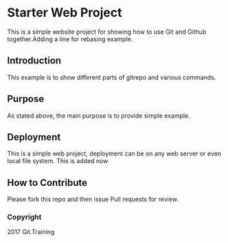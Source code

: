 # Starter  Web Project

This is a simple website project for showing how to use
Git and Github together.Adding a line for rebasing example.

## Introduction
This example is to show different parts of gitrepo and various
commands.

## Purpose
As stated above, the main purpose is to provide simple example.

## Deployment
This is a simple web project, deployment can be on any web server or even
local file system.
This is added now

## How to Contribute
Please fork this repo and then issue Pull requests for review.

### Copyright
2017 Git.Training
